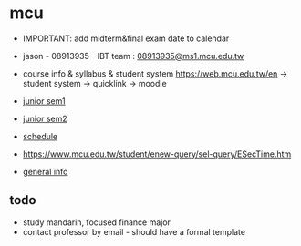 # mcu

- IMPORTANT: add midterm&final exam date to calendar

- jason - 08913935 - IBT team : 08913935@ms1.mcu.edu.tw
- course info & syllabus & student system https://web.mcu.edu.tw/en -> student system -> quicklink -> moodle


- [junior sem1](junior-sem1)
- [junior sem2](junior-sem2)

- [schedule](https://www.mcu.edu.tw/student/enew-query/sel-5.html)
- https://www.mcu.edu.tw/student/enew-query/sel-query/ESecTime.htm
- [general info](general-info)

## todo

- study mandarin, focused finance major
- contact professor by email - should have a formal template

